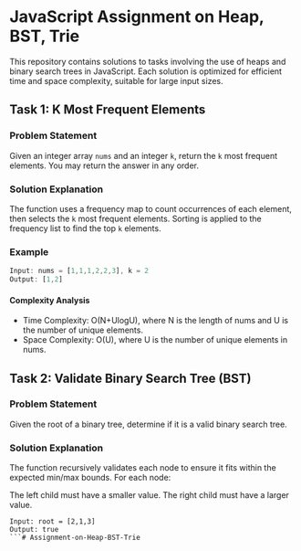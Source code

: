 # JavaScript Assignment on Heap, BST, Trie

This repository contains solutions to tasks involving the use of heaps and binary search trees in JavaScript. Each solution is optimized for efficient time and space complexity, suitable for large input sizes.

## Task 1: K Most Frequent Elements

### Problem Statement
Given an integer array `nums` and an integer `k`, return the `k` most frequent elements. You may return the answer in any order.

### Solution Explanation
The function uses a frequency map to count occurrences of each element, then selects the `k` most frequent elements. Sorting is applied to the frequency list to find the top `k` elements.

### Example
```javascript
Input: nums = [1,1,1,2,2,3], k = 2
Output: [1,2]
```

#### Complexity Analysis
- Time Complexity: O(N+UlogU), where N is the length of nums and U is the number of unique elements.
- Space Complexity: O(U), where U is the number of unique elements in nums.



## Task 2: Validate Binary Search Tree (BST)
### Problem Statement
Given the root of a binary tree, determine if it is a valid binary search tree.

### Solution Explanation
The function recursively validates each node to ensure it fits within the expected min/max bounds. For each node:

The left child must have a smaller value.
The right child must have a larger value.
```
Input: root = [2,1,3]
Output: true
```# Assignment-on-Heap-BST-Trie
